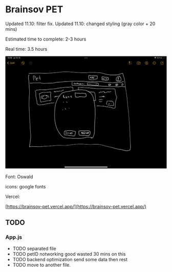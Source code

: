 # Brainsov PET
Updated 11.10: filter fix.
Updated 11.10: changed styling (gray color  + 20 mins)

Estimated time to complete: 2-3 hours

Real time: 3.5 hours

![sketch](sketch.png)

Font: Oswald

icons: google fonts

Vercel:

[https://brainsov-pet.vercel.app/](https://brainsov-pet.vercel.app/)
## TODO
### App.js
 - TODO separated file
 - TODO petID notworking good wasted 30 mins on this
 - TODO backend optimization send some data then rest
 - TODO move to another file.